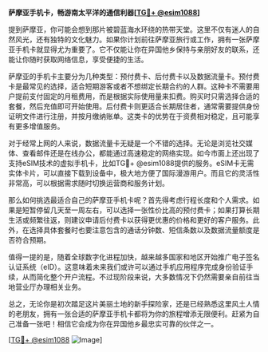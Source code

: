 **萨摩亚手机卡，畅游南太平洋的通信利器[[TG💪+ @esim1088](https://t.me/s/esim1088)]**

提到萨摩亚，你可能会想到那片被碧蓝海水环绕的热带天堂。这里不仅有迷人的自然风光，还有独特的文化魅力。如果你计划前往萨摩亚旅行或工作，拥有一张萨摩亚手机卡就显得尤为重要了。它不仅能让你在异国他乡保持与亲朋好友的联系，还能让你随时获取网络信息，享受便捷的生活。

萨摩亚的手机卡主要分为几种类型：预付费卡、后付费卡以及数据流量卡。预付费卡是最常见的选择，适合短期游客或者不想绑定长期合约的人群。这种卡不需要用户提前支付固定的月租费用，而是根据实际使用量来扣费。购买时只需选择合适的套餐，然后充值即可开始使用。后付费卡则更适合长期居住者，通常需要提供身份证明文件进行注册，并按月缴纳账单。这类卡的优势在于资费相对稳定，且可能享有更多增值服务。

对于经常上网的人来说，数据流量卡无疑是一个不错的选择。无论是浏览社交媒体、查看邮件还是在线办公，都能通过高速稳定的网络实现。如今市面上还出现了支持eSIM技术的虚拟手机卡，比如TG💪+ @esim1088提供的服务。eSIM卡无需实体卡片，可以直接下载到设备中，极大地方便了国际漫游用户。而且它的灵活性非常高，可以根据需求随时切换运营商和服务计划。

那么如何挑选最适合自己的萨摩亚手机卡呢？首先得考虑行程长度和个人需求。如果是短暂停留几天至一周左右，可以选择一张性价比高的预付费卡；如果打算长期生活或频繁往返，则建议申请后付费卡以获得更优惠的价格和更好的客户服务。此外，在选择具体套餐时也要注意包含的通话分钟数、短信条数以及数据流量额度是否符合预期。

值得一提的是，随着全球数字化进程加快，越来越多国家和地区开始推广电子签名认证系统（eID）。这意味着未来我们或许可以通过手机应用程序完成身份验证手续，从而简化整个开户流程。不过现阶段来说，大多数情况下仍然需要亲自前往当地营业厅办理相关业务。

总之，无论你是初次踏足这片美丽土地的新手探险家，还是已经熟悉这里风土人情的老朋友，拥有一张合适的萨摩亚手机卡都将为你的旅程增添无限便利。赶紧为自己准备一张吧！相信它会成为你在异国他乡最忠实可靠的伙伴之一。

[[TG💪+ @esim1088](https://t.me/s/esim1088) ![Image](https://i.postimg.cc/4NQfJmqS/Snipaste-2025-05-13-00-14-12.png)]